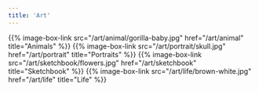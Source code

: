 ```yaml
---
title: 'Art'
---
```


{{% image-box-link src="/art/animal/gorilla-baby.jpg" href="/art/animal" title="Animals" %}}
{{% image-box-link src="/art/portrait/skull.jpg" href="/art/portrait" title="Portraits" %}}
{{% image-box-link src="/art/sketchbook/flowers.jpg" href="/art/sketchbook" title="Sketchbook" %}}
{{% image-box-link src="/art/life/brown-white.jpg" href="/art/life" title="Life" %}}